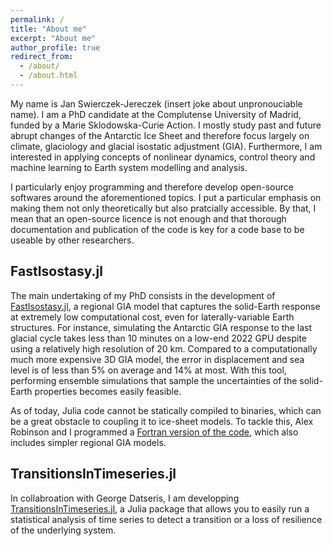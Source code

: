 ```yaml
---
permalink: /
title: "About me"
excerpt: "About me"
author_profile: true
redirect_from:
  - /about/
  - /about.html
---
```


My name is Jan Swierczek-Jereczek (insert joke about unpronouciable name). I am a PhD candidate at the Complutense University of Madrid, funded by a Marie Sklodowska-Curie Action. I mostly study past and future abrupt changes of the Antarctic Ice Sheet and therefore focus largely on climate, glaciology and glacial isostatic adjustment (GIA). Furthermore, I am interested in applying concepts of nonlinear dynamics, control theory and machine learning to Earth system modelling and analysis.

I particularly enjoy programming and therefore develop open-source softwares around the aforementioned topics. I put a particular emphasis on making them not only theoretically but also pratcially accessible. By that, I mean that an open-source licence is not enough and that thorough documentation and publication of the code is key for a code base to be useable by other researchers.

## FastIsostasy.jl

The main undertaking of my PhD consists in the development of [FastIsostasy.jl](https://github.com/JanJereczek/FastIsostasy.jl), a regional GIA model that captures the solid-Earth response at extremely low computational cost, even for laterally-variable Earth structures. For instance, simulating the Antarctic GIA response to the last glacial cycle takes less than 10 minutes on a low-end 2022 GPU despite using a relatively high resolution of 20 km. Compared to a computationally much more expensive 3D GIA model, the error in displacement and sea level is of less than 5% on average and 14% at most. With this tool, performing ensemble simulations that sample the uncertainties of the solid-Earth properties becomes easily feasible.

<!-- <video width="320" height="240" controls>
  <source src="videos/transect_shelves_thwaitesamery.mp4" type="video/mp4">
</video> -->

<!-- https://media.githubusercontent.com/media/JanJereczek/janjereczek.github.io/master/videos/transect_shelves_thwaitesamery.mp4 -->

As of today, Julia code cannot be statically compiled to binaries, which can be a great obstacle to coupling it to ice-sheet models. To tackle this, Alex Robinson and I programmed a [Fortran version of the code](https://github.com/palma-ice/isostasy), which also includes simpler regional GIA models.

## TransitionsInTimeseries.jl

In collabroation with George Datseris, I am developping [TransitionsInTimeseries.jl](https://github.com/JuliaDynamics/TransitionsInTimeseries.jl), a Julia package that allows you to easily run a statistical analysis of time series to detect a transition or a loss of resilience of the underlying system.

<!-- 
## Making a positive change in science

Science has historically been the playground of a priviliged demographic, to say the least. This is not only yet another pernicious expression of violence but also a big obstacle to science itself. The lack of diversity has led to truly insane theories, like craniometry. On the other hand, sound theories often served brutal purposes and geoscience was, in the first place, largely motivated by the extractivism of the colonial powers. Academics tend to cherish factual formulations and here goes mine: this is outright shit and needs to be changed. I hope to contribute to an inclusive, kind and therefore strong way of doing science.

## Strengthening the future of public science

Currently, a lot of faith is placed in the hand of private companies as drivers of the scientifical and technical progress. This results, for instance, in tax advantages that are usually motivated by the competition between countries in a global world. In essence, this is public funding given away without setting basic requirements like accountability, accessibility and democratic decision process. Public education and research remains the only way of making science ethical and transparent. As a matter of fact, it funds my daily work, which consist in publishing open-source (geo-)scientific software and open-access articles summarising the results obtained with my collaborators.

## Some examples of my work

### Glacial isostatic adjustment of Antarctica over the last glacial cycle
 -->
